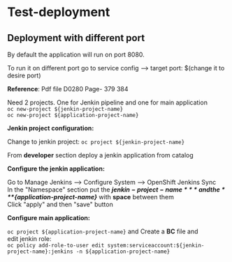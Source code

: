 # Test-deployment
## Deployment with different port
  By default the application will run on port 8080. 
  
  To run it on different port go to service config --> target port: $(change it to desire port)

**Reference**: Pdf file D0280 Page- 379 384

Need 2 projects. One for Jenkin pipeline and one for main application \
`oc new-project ${jenkin-project-name}` \
`oc new-project ${application-project-name}`

**Jenkin project configuration:**

Change to jenkin project: `oc project ${jenkin-project-name}`

From **developer** section deploy a jenkin application from catalog 

**Configure the jenkin application:** 

Go to Manage Jenkins --> Configure System --> OpenShift Jenkins Sync \
In the "Namespace" section put the ***${jenkin-project-name}*** and the ***${application-project-name}*** with **space** between them \
Click "apply" and then "save" button 


**Configure main application:**

`oc project ${application-project-name}` and Create a **BC** file and \
edit jenkin role: \
`oc policy add-role-to-user edit system:serviceaccount:${jenkin-project-name}:jenkins -n ${application-project-name}`
  
  

